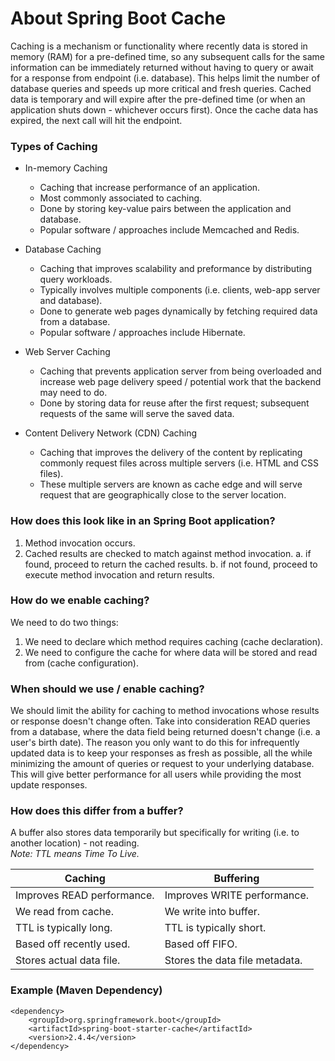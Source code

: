 # About Spring Boot Cache

Caching is a mechanism or functionality where recently data is stored in memory (RAM) for a pre-defined time, so any subsequent calls for the same information can be immediately returned without having to query or await for a response from endpoint (i.e. database). This helps limit the number of database queries and speeds up more critical and fresh queries. Cached data is temporary and will expire after the pre-defined time (or when an application shuts down - whichever occurs first). Once the cache data has expired, the next call will hit the endpoint. 

### Types of Caching
- In-memory Caching
  - Caching that increase performance of an application. 
  - Most commonly associated to caching. 
  - Done by storing key-value pairs between the application and database. 
  - Popular software / approaches include Memcached and Redis.  

- Database Caching
  - Caching that improves scalability and preformance by distributing query workloads.  
  - Typically involves multiple components (i.e. clients, web-app server and database). 
  - Done to generate web pages dynamically by fetching required data from a database. 
  - Popular software / approaches include Hibernate.
  
- Web Server Caching
  - Caching that prevents application server from being overloaded and increase web page delivery speed / potential work that the backend may need to do.  
  - Done by storing data for reuse after the first request; subsequent requests of the same will serve the saved data.  
  
- Content Delivery Network (CDN) Caching
  - Caching that improves the delivery of the content by replicating commonly request files across multiple servers (i.e. HTML and CSS files). 
  - These multiple servers are known as cache edge and will serve request that are geographically close to the server location. 

### How does this look like in an Spring Boot application?
1. Method invocation occurs. 
2. Cached results are checked to match against method invocation. 
   a. if found, proceed to return the cached results.
   b. if not found, proceed to execute method invocation and return results. 

### How do we enable caching?
We need to do two things:
1. We need to declare which method requires caching (cache declaration). 
2. We need to configure the cache for where data will be stored and read from (cache configuration). 

### When should we use / enable caching?
We should limit the ability for caching to method invocations whose results or response doesn't change often. Take into consideration READ queries from a database, where the data field being returned doesn't change (i.e. a user's birth date). The reason you only want to do this for infrequently updated data is to keep your responses as fresh as possible, all the while minimizing the amount of queries or request to your underlying database. This will give better performance for all users while providing the most update responses. 

### How does this differ from a buffer?
A buffer also stores data temporarily but specifically for writing (i.e. to another location) - not reading.   
_Note: TTL means Time To Live._

| Caching | Buffering |
| --- | --- |
| Improves READ performance. | Improves WRITE performance. |
| We read from cache. | We write into buffer. |
| TTL is typically long. | TTL is typically short. |
| Based off recently used. | Based off FIFO. |
| Stores actual data file. | Stores the data file metadata. |

### Example (Maven Dependency)
```xml:
<dependency>
    <groupId>org.springframework.boot</groupId>
    <artifactId>spring-boot-starter-cache</artifactId>
    <version>2.4.4</version>
</dependency>
```
